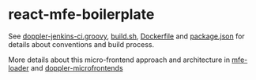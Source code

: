# react-mfe-boilerplate

See [doppler-jenkins-ci.groovy](./doppler-jenkins-ci.groovy), [build.sh](./build.sh),
[Dockerfile](./Dockerfile) and [package.json](./package.json) for details about
conventions and build process.

More details about this micro-frontend approach and architecture in [mfe-loader](https://github.com/FromDoppler/mfe-loader/)
and [doppler-microfrontends](https://andresmoschini.github.io/doppler-microfrontends/#p1)
